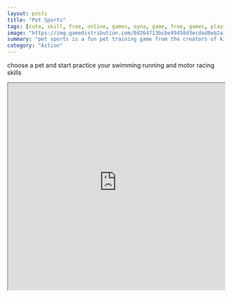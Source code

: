 ```yaml
---
layout: posts
title: "Pet Sports"
tags: [cute, skill, free, online, games, oyna, game, free, games, play, play, games]
image: "https://img.gamedistribution.com/8d264713bcbe49458d3ecdad8eb2a11c.jpg"
summary: "pet sports is a fun pet training game from the creators of kizi free games  free online games oyna game free games play play games"
category: "Action"
---
```


choose a pet and start practice your swimming running and motor racing skills

<iframe width="100%" height="480px;" src="https://html5.gamedistribution.com/8d264713bcbe49458d3ecdad8eb2a11c/"></iframe>